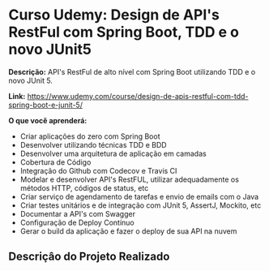 # Curso Udemy: Design de API's RestFul com Spring Boot, TDD e o novo JUnit5

**Descrição:** API's RestFul de alto nível com Spring Boot utilizando TDD e o novo JUnit 5.

**Link:** https://www.udemy.com/course/design-de-apis-restful-com-tdd-spring-boot-e-junit-5/

**O que você aprenderá:**
+ Criar aplicações do zero com Spring Boot
+ Desenvolver utilizando técnicas TDD e BDD
+ Desenvolver uma arquitetura de aplicação em camadas
+ Cobertura de Código
+ Integração do Github com Codecov e Travis CI
+ Modelar e desenvolver API's RestFUL, utilizar adequadamente os métodos HTTP, códigos de status, etc
+ Criar serviço de agendamento de tarefas e envio de emails com o Java
+ Criar testes unitários e de integração com JUnit 5, AssertJ, Mockito, etc
+ Documentar a API's com Swagger
+ Configuração de Deploy Contínuo
+ Gerar o build da aplicação e fazer o deploy de sua API na nuvem

## Descriçâo do Projeto Realizado

